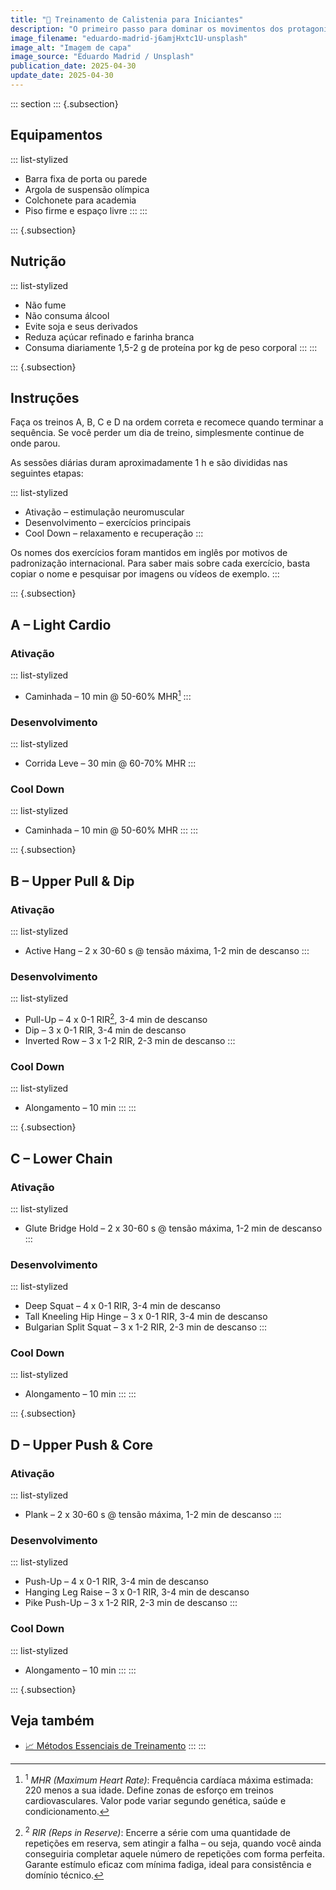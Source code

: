 ```yaml
---
title: "🤸 Treinamento de Calistenia para Iniciantes"
description: "O primeiro passo para dominar os movimentos dos protagonistas de anime."
image_filename: "eduardo-madrid-j6amjHxtc1U-unsplash"
image_alt: "Imagem de capa"
image_source: "Eduardo Madrid / Unsplash"
publication_date: 2025-04-30
update_date: 2025-04-30
---
```

::: section
::: {.subsection}
## Equipamentos

::: list-stylized
* Barra fixa de porta ou parede
* Argola de suspensão olímpica
* Colchonete para academia
* Piso firme e espaço livre
:::
:::

::: {.subsection}
## Nutrição

::: list-stylized
* Não fume
* Não consuma álcool
* Evite soja e seus derivados
* Reduza açúcar refinado e farinha branca
* Consuma diariamente 1,5-2 g de proteína por kg de peso corporal
:::
:::

::: {.subsection}
## Instruções

Faça os treinos A, B, C e D na ordem correta e recomece quando terminar a sequência. Se você perder um dia de treino, simplesmente continue de onde parou.

As sessões diárias duram aproximadamente 1 h e são divididas nas seguintes etapas:

::: list-stylized
* Ativação – estimulação neuromuscular
* Desenvolvimento – exercícios principais
* Cool Down – relaxamento e recuperação
:::

Os nomes dos exercícios foram mantidos em inglês por motivos de padronização internacional. Para saber mais sobre cada exercício, basta copiar o nome e pesquisar por imagens ou vídeos de exemplo.
:::

::: {.subsection}
## A – Light Cardio

### Ativação

::: list-stylized
* Caminhada – 10 min @ 50-60% MHR[^1]
:::

[^1]: <sup>1</sup> _MHR (Maximum Heart Rate)_: Frequência cardíaca máxima estimada: 220 menos a sua idade. Define zonas de esforço em treinos cardiovasculares. Valor pode variar segundo genética, saúde e condicionamento.

### Desenvolvimento

::: list-stylized
* Corrida Leve – 30 min @ 60-70% MHR
:::

### Cool Down

::: list-stylized
* Caminhada – 10 min @ 50-60% MHR
:::
:::

::: {.subsection}
## B – Upper Pull & Dip

### Ativação

::: list-stylized
* Active Hang – 2 x 30-60 s @ tensão máxima, 1-2 min de descanso
:::

### Desenvolvimento

::: list-stylized
* Pull-Up – 4 x 0-1 RIR[^2], 3-4 min de descanso
* Dip – 3 x 0-1 RIR, 3-4 min de descanso
* Inverted Row – 3 x 1-2 RIR, 2-3 min de descanso
:::

[^2]: <sup>2</sup> _RIR (Reps in Reserve)_: Encerre a série com uma quantidade de repetições em reserva, sem atingir a falha – ou seja, quando você ainda conseguiria completar aquele número de repetições com forma perfeita. Garante estímulo eficaz com mínima fadiga, ideal para consistência e domínio técnico.


### Cool Down

::: list-stylized
* Alongamento – 10 min
:::
:::

::: {.subsection}
## C – Lower Chain

### Ativação

::: list-stylized
* Glute Bridge Hold – 2 x 30-60 s @ tensão máxima, 1-2 min de descanso
:::

### Desenvolvimento

::: list-stylized
* Deep Squat – 4 x 0-1 RIR, 3-4 min de descanso
* Tall Kneeling Hip Hinge – 3 x 0-1 RIR, 3-4 min de descanso
* Bulgarian Split Squat – 3 x 1-2 RIR, 2-3 min de descanso
:::

### Cool Down

::: list-stylized
* Alongamento – 10 min
:::
:::

::: {.subsection}
## D – Upper Push & Core

### Ativação

::: list-stylized
* Plank – 2 x 30-60 s @ tensão máxima, 1-2 min de descanso
:::

### Desenvolvimento

::: list-stylized
* Push-Up – 4 x 0-1 RIR, 3-4 min de descanso
* Hanging Leg Raise – 3 x 0-1 RIR, 3-4 min de descanso
* Pike Push-Up – 3 x 1-2 RIR, 2-3 min de descanso
:::

### Cool Down

::: list-stylized
* Alongamento – 10 min
:::
:::

::: {.subsection}
## Veja também
* [📈 Métodos Essenciais de Treinamento](/essential-training-methods/)
:::
:::
